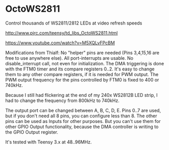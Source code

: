 OctoWS2811
==========

Control thousands of WS2811/2812 LEDs at video refresh speeds

http://www.pjrc.com/teensy/td_libs_OctoWS2811.html

https://www.youtube.com/watch?v=M5XQLvFPcBM

Modifications from Thialf:
No "helper" pins are needed (Pins 3,4,15,16 are free to use anywhere else). All port-interrupts are usable. No disable_interrupt call, not even for initialization. The DMA triggering is done with the FTM0 timer and its compare registers 0..2. It's easy to change them to any other compare registers, if it is needed for PWM output. The PWM output frequency for the pins controlled by FTM0 is fixed to 400 or 740kHz.

Because I still had flickering at the end of my 240x WS2812B LED strip, I had to change the frequency from 800kHz to 740kHz. 

The output port can be changed between A, B, C, D, E. Pins 0..7 are used, but if you don't need all 8 pins, you can configure less than 8. The other pins can be used as Inputs for other purposes. But you can't use them for other GPIO Output functionality, because the DMA controller is writing to the GPIO Output register. 

It's tested with Teensy 3.x at 48..96MHz. 
